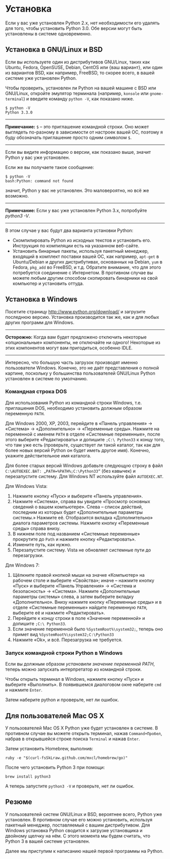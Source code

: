 # Установка

Если у вас уже установлен Python 2.x, нет необходимости его удалять для того, чтобы установить Python 3.0. Обе версии могут быть установлены в системе одновременно.

## Установка в GNU/Linux и BSD

Если вы используете один из дистрибутивов GNU/Linux, таких как Ubuntu, Fedora, OpenSUSE, Debian, CentOS или {ваш вариант}, или один из вариантов BSD, как например, FreeBSD, то скорее всего, в вашей системе уже установлен Python.

Чтобы проверить, установлен ли Python на вашей машине с BSD или GNU/Linux, откройте эмулятор терминала (например, `konsole` или `gnome-terminal`) и введите команду `python -V`, как показано ниже.

```
$ python -V
Python 3.3.0
```

---

**Примечание:** `$` – это приглашение командной строки. Оно может выглядеть по-разному в зависимости от настроек вашей ОС, поэтому я буду обозначать приглашение просто одним символом `$`.

---

Если вы видите информацию о версии, как показано выше, значит Python у вас уже установлен.

Если же вы получаете такое сообщение:

```
$ python -V
bash:Python: command not found
```

значит, Python у вас не установлен. Это маловероятно, но всё же возможно.

---

**Примечание:** Если у вас уже установлен Python 3.x, попробуйте _python3 -V_.

---

В этом случае у вас будут два варианта установки Python:

- Скомпилировать Python из исходных текстов и установить его. Инструкция по компиляции есть на указанном веб-сайте.
- Установить бинарные пакеты, используя пакетный менеджер, входящий в комплект поставки вашей ОС, как например, `apt-get` в Ubuntu/Debian и других дистрибутивах, основанных на Debian, `yum` в Fedora, `pkg_add` во FreeBSD, и т.д. Обратите внимание, что для этого потребуется соединение с Интернетом. В противном случае вы можете любым другим способом скопировать бинарники на свой компьютер и установить оттуда.

## Установка в Windows

Посетите страницу http://www.python.org/download/ и загрузите последнюю версию. Установка производится так же, как и для любых других программ для Windows.

---

**Осторожно:** Когда вам будет предложено отключить некоторые «опциональные» компоненты, не отключайте ни одного! Некоторые из этих компонентов могут вам пригодиться, особенно IDLE.

---

Интересно, что большую часть загрузок производят именно пользователи Windows. Конечно, это не даёт представления о полной картине, поскольку у большинства пользователей GNU/Linux Python установлен в системе по умолчанию.

### Командная строка DOS

Для использования Python из командной строки Windows, т.е. приглашения DOS, необходимо установить должным образом переменную `PATH`.

Для Windows 2000, XP, 2003, перейдите в «Панель управления» → «Система» → «Дополнительно» → «Переменные среды». Нажмите на переменной с именем `PATH` в отделе «Системные переменные», после этого выберите «Редактировать» и допишите `;C:\ Python33` к концу того, что там уже есть (проверьте, существует ли такой каталог, так как для более новых версий Python он будет иметь другое имя). Конечно, укажите действительное имя каталога.

Для более старых версий Windows добавьте следующую строку в файл `C:\AUTOEXEC.BAT: „PATH=%PATH%;C:\Python33“` (без кавычек) и перезапустите систему. Для Windows NT используйте файл `AUTOEXEC.NT`.

Для Windows Vista:

1.	Нажмите кнопку «Пуск» и выберите «Панель управления».
2.	Нажмите «Система», справа вы увидите «Просмотр основных сведений о вашем компьютере». Слева – список действий, последним из которых будет «Дополнительные параметры системы.» Нажмите её. Отобразится вкладка «Дополнительно» диалога параметров системы. Нажмите кнопку «Переменные среды» справа внизу.
3.	В нижнем поле под названием «Системные переменные» прокрутите до `Path` и нажмите кнопку «Редактировать».
4.	Измените путь, как нужно.
5.	Перезапустите систему. Vista не обновляет системные пути до перезагрузки. 

Для Windows 7:

1.	Щёлкните правой кнопкой мыши на значке «Компьютер» на рабочем столе и выберите «Свойства»; иначе – нажмите кнопку «Пуск» и выберите «Панель Управления» → «Система и безопасность» → «Система». Нажмите «Дополнительные параметры системы» слева, а затем выберите вкладку «Дополнительно». Внизу нажмите кнопку «Переменные среды» и в отделе «Системные переменные» найдите переменную `PATH`, выберите её и нажмите «Редактировать».
2.	Перейдите к концу строки в поле «Значение переменной» и допишите `;C:\ Python33`.
3.	Если значение переменной было `%SystemRoot%\system32;`, теперь оно примет вид `%SystemRoot%\system32;C:\Python33`
4.	Нажмите «Ok», и всё. Перезагрузка не требуется.

### Запуск командной строки Python в Windows

Если вы должным образом _установили значение переменной PATH_, теперь можно запускать интерпретатор из командной строки.

Чтобы открыть терминал в Windows, нажмите кнопку «Пуск» и выберите «Выполнить». В появившемся диалоговом окне наберите `cmd` и нажмите `Enter`.

Затем наберите python и проверьте, нет ли ошибок.

## Для пользователей Mac OS X

У пользователей Mac OS X Python уже будет установлен в системе. В противном случае вы можете открыть терминал, нажав `Command+Пробел`, набрав в открывшейся строке поиска `Terminal` и нажав `Enter`.

Затем установить Homebrew, выполнив:

```
ruby -e "$(curl-fsSkLraw.github.com/mxcl/homebrew/go)"
```

После чего установить Python 3 при помощи:

```
brew install python3
```

А теперь запустите `python3 -V` и проверьте, нет ли ошибок.


## Резюме

У пользователей систем GNU/Linux и BSD, вероятнее всего, Python уже установлен. В противном случае его можно установить, используя пакетный менеджер, поставляемый с вашим дистрибутивом. Для Windows установка Python сводится к загрузке установщика и двойному щелчку на нём. С этого момента мы будем считать, что Python 3 в вашей системе установлен.

Далее мы приступим к написанию нашей первой программы на Python.
